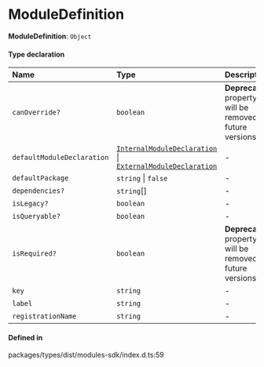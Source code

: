 # ModuleDefinition

 **ModuleDefinition**: `Object`

#### Type declaration

| Name | Type | Description |
| :------ | :------ | :------ |
| `canOverride?` | `boolean` | **Deprecated** property will be removed in future versions |
| `defaultModuleDeclaration` | [`InternalModuleDeclaration`](InternalModuleDeclaration.md) \| [`ExternalModuleDeclaration`](ExternalModuleDeclaration.md) | - |
| `defaultPackage` | `string` \| ``false`` | - |
| `dependencies?` | `string`[] | - |
| `isLegacy?` | `boolean` | - |
| `isQueryable?` | `boolean` | - |
| `isRequired?` | `boolean` | **Deprecated** property will be removed in future versions |
| `key` | `string` | - |
| `label` | `string` | - |
| `registrationName` | `string` | - |

#### Defined in

packages/types/dist/modules-sdk/index.d.ts:59
